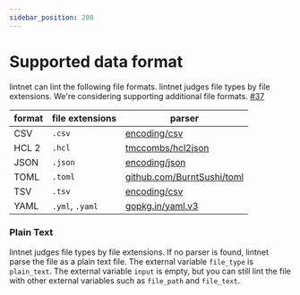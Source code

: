 ```yaml
---
sidebar_position: 200
---
```


# Supported data format

lintnet can lint the following file formats.
lintnet judges file types by file extensions.
We're considering supporting additional file formats. [#37](https://github.com/lintnet/lintnet/issues/37)

format | file extensions | parser
--- | --- | ---
CSV | `.csv` | [encoding/csv](https://pkg.go.dev/encoding/csv#Reader)
HCL 2 | `.hcl` | [tmccombs/hcl2json](https://pkg.go.dev/github.com/tmccombs/hcl2json/convert)
JSON | `.json` | [encoding/json](https://pkg.go.dev/encoding/json#Decoder)
TOML | `.toml` | [github.com/BurntSushi/toml](https://godocs.io/github.com/BurntSushi/toml#Decoder)
TSV | `.tsv` | [encoding/csv](https://pkg.go.dev/encoding/csv#Reader)
YAML | `.yml`, `.yaml` | [gopkg.in/yaml.v3](https://pkg.go.dev/gopkg.in/yaml.v3#Decoder)

### Plain Text

lintnet judges file types by file extensions.
If no parser is found, lintnet parse the file as a plain text file.
The external variable `file_type` is `plain_text`.
The external variable `input` is empty, but you can still lint the file with other external variables such as `file_path` and `file_text`.

